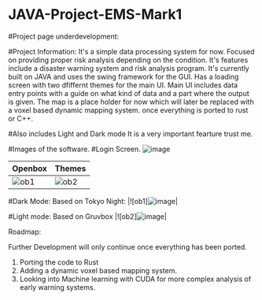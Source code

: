 # JAVA-Project-EMS-Mark1

#Project page underdevelopment:

#Project Information:
It's a simple data processing system for now. Focused on providing proper risk analysis depending on the condition. 
It's features include a disaster warning system and risk analysis program. It's currently built on JAVA and uses the swing framework for the GUI.
Has a loading screen with two dfiffernt themes for the main UI.
Main UI includes data entry points with a guide on what kind of data and a part where the output is given.
The map is a place holder for now which will later be replaced with a voxel based dynamic mapping system. once everything is ported to rust or C++.

#Also includes Light and Dark mode It is a very important fearture trust me.


#Images of the software.
#Login Screen.
![image](https://github.com/ColdWistler/JAVA-Project-EMS-Mark1/assets/53271289/1315008d-dbeb-4000-a27e-131a235be280)

|Openbox|Themes|
|--|--|
|![ob1](https://user-images.githubusercontent.com/53271289/211343893-c86fbac6-d6ce-42b5-8ac6-3b92ed62a1e7.png)|![ob2](https://user-images.githubusercontent.com/53271289/211343900-3c28f926-8907-451e-96d5-da3b58c4b7d2.png)|
#Dark Mode: Based on Tokyo Night:
|![ob1]![image](https://github.com/ColdWistler/JAVA-Project-EMS-Mark1/assets/53271289/67d37873-055f-4fbf-bac9-eb2ad0c47e87)|


#Light mode: Based on Gruvbox
|![ob2]![image](https://github.com/ColdWistler/JAVA-Project-EMS-Mark1/assets/53271289/28e2e9c6-d0d1-4f3a-99ae-ef8a3a28d639)|




Roadmap:

Further Development will only continue once everything has been ported.

1. Porting the code to Rust
2. Adding a dynamic voxel based mapping system.
3. Looking into Machine learning with CUDA for more complex analysis of early warning systems.
